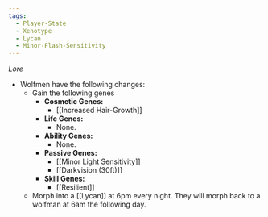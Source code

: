 ```yaml
---
tags:
  - Player-State
  - Xenotype
  - Lycan
  - Minor-Flash-Sensitivity
---
```

*Lore*

- Wolfmen have the following changes:
	*  Gain the following genes
		-  **Cosmetic Genes:**
			- [[Increased Hair-Growth]]
		- **Life Genes:**
			- None.
		- **Ability Genes:**
			- None.
		- **Passive Genes:**
			- [[Minor Light Sensitivity]]
			- [[Darkvision (30ft)]]
		- **Skill Genes:**
			- [[Resilient]]
	* Morph into a [[Lycan]] at 6pm every night. They will morph back to a wolfman at 6am the following day.